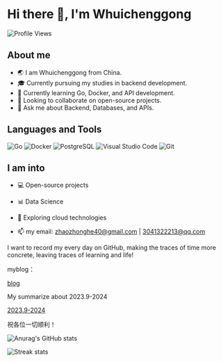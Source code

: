 
# Hi there 👋, I'm Whuichenggong

![Profile Views](https://komarev.com/ghpvc/?username=Whuichenggong&color=blue)

## About me
- 🌏 I am Whuichenggong from China.
- 🎓 Currently pursuing my studies in backend development.
- 🌱 Currently learning Go, Docker, and API development.
- 🤝 Looking to collaborate on open-source projects.
- 💬 Ask me about Backend, Databases, and APIs.

## Languages and Tools

![Go](https://img.shields.io/badge/-Go-00ADD8?style=flat-square&logo=go&logoColor=white)
![Docker](https://img.shields.io/badge/-Docker-2496ED?style=flat-square&logo=docker&logoColor=white)
![PostgreSQL](https://img.shields.io/badge/-PostgreSQL-336791?style=flat-square&logo=postgresql&logoColor=white)
![Visual Studio Code](https://img.shields.io/badge/-VS%20Code-007ACC?style=flat-square&logo=visual-studio-code)
![Git](https://img.shields.io/badge/-Git-F05032?style=flat-square&logo=git&logoColor=white)

## I am into
- 💻 Open-source projects
- 📊 Data Science
- 🚀 Exploring cloud technologies

- 📫 my email: zhaozhonghe40@gmail.com | 3041322213@qq.com
     

I want to record my every day on GitHub, making the traces of time more concrete, leaving traces of learning and life!
     
myblog：

  [blog](https://whuichenggong.github.io/)

My summarize about 2023.9-2024

[2023.9-2024](https://github.com/Whuichenggong/2024/blob/main/README.md)
  
祝各位一切顺利！
<!---
Passion never fails
--->

![Anurag's GitHub stats](https://github-readme-stats.vercel.app/api?username=Whuichenggong&theme=merko&show_icons=true)

![Streak stats](https://github-readme-streak-stats.herokuapp.com/?user=Whuichenggong&show_icons=true&theme=tokyonight)

